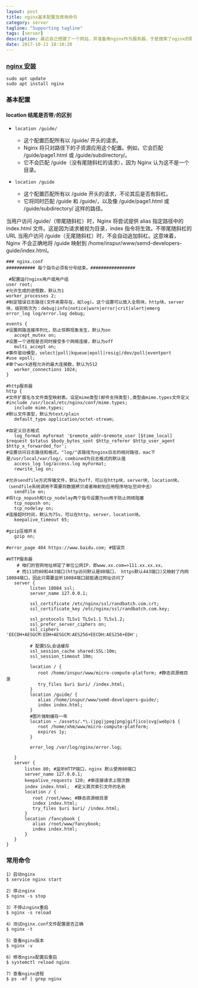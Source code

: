 ```yaml
---
layout: post
title: nginx基本配置及常用命令
category: server
tagline: "Supporting tagline"
tags: [server]
description: 最近自己搭建了一个网站，并准备用nginx作为服务器，于是搜索了nginx的配置。nginx可配置项很多，由于该网站只是个人使用，只是简单进行了配置，在这里作一个记录。
date: 2017-10-11 18:10:20
---
```


### [nginx 安装](https://www.digitalocean.com/community/tutorials/how-to-install-nginx-on-ubuntu-20-04)

```code
sudo apt update
sudo apt install nginx
```

### **基本配置**

#### location 结尾是否带`/`的区别

- `location /guide/`

  - 这个配置匹配所有以 /guide/ 开头的请求。
  - Nginx 将只对路径下的子资源应用这个配置。例如，它会匹配 /guide/page1.html 或 /guide/subdirectory/。
  - 它不会匹配 /guide（没有尾随斜杠的请求），因为 Nginx 认为这不是一个目录。

- `location /guide`

  - 这个配置匹配所有以 /guide 开头的请求，不论其后是否有斜杠。
  - 它将同时匹配 /guide 和 /guide/，以及像 /guide/page1.html 或 /guide/subdirectory/ 这样的路径。

当用户访问 /guide/（带尾随斜杠）时，Nginx 将尝试提供 alias 指定路径中的 index.html 文件。这是因为请求被视为目录，index 指令将生效。不带尾随斜杠的 URL 当用户访问 /guide（无尾随斜杠）时，不会自动追加斜杠。这意味着，Nginx 不会正确地将 /guide 映射到 /home/inspur/www/semd-developers-guide/index.html。

```code
### nginx.conf
########### 每个指令必须有分号结束。#################

 #配置运行nginx用户或用户组
user root;
#允许生成的进程数，默认为1
worker_processes 2;
#制定错误日志路径(文件夹需存在，如log)。这个设置可以放入全局块，http块，server块，级别依次为：debug|info|notice|warn|error|crit|alert|emerg
error_log log/error.log debug;

events {
#设置网路连接序列化，防止惊群现象发生，默认为on
   accept_mutex on;
#设置一个进程是否同时接受多个网络连接，默认为off
   multi_accept on;
#事件驱动模型，select|poll|kqueue|epoll|resig|/dev/poll|eventport
#use epoll;
#单个work进程允许的最大连接数，默认为512
   worker_connections 1024;
}

#http服务器
http {
#文件扩展名与文件类型映射表。设定mime类型(邮件支持类型),类型由mime.types文件定义
#include /usr/local/etc/nginx/conf/mime.types;
   include mime.types;
#默认文件类型，默认为text/plain
   default_type application/octet-stream;

#自定义日志格式
   log_format myFormat '$remote_addr–$remote_user [$time_local] $request $status $body_bytes_sent $http_referer $http_user_agent $http_x_forwarded_for';
#设置访问日志路径和格式。"log/"该路径为nginx日志的相对路径，mac下是/usr/local/var/log/。combined为日志格式的默认值
   access_log log/access.log myFormat;
   rewrite_log on;

#允许sendfile方式传输文件，默认为off，可以在http块，server块，location块。（sendfile系统调用不需要将数据拷贝或者映射到应用程序地址空间中去）
   sendfile on;
#将tcp_nopush和tcp_nodelay两个指令设置为on用于防止网络阻塞
   tcp_nopush on;
   tcp_nodelay on;
#连接超时时间，默认为75s，可以在http，server，location块。
   keepalive_timeout 65;

#gzip压缩开关
   gzip on;

#error_page 404 https://www.baidu.com; #错误页

#HTTP服务器
    # 咱们的官网地址绑定了单位公网IP，即www.xx.com=>111.xx.xx.xx，
    # 而111的80和443端口(http访问默认是80端口， https默认443端口)又映射了内网18084端口，因此只需要监听18084端口就能通过网址访问了
   server {
         listen 18084 ssl;
         server_name 127.0.0.1;

         ssl_certificate /etc/nginx/ssl/randbatch.com.crt;
         ssl_certificate_key /etc/nginx/ssl/randbatch.com.key;

         ssl_protocols TLSv1 TLSv1.1 TLSv1.2;
         ssl_prefer_server_ciphers on;
         ssl_ciphers 'EECDH+AESGCM:EDH+AESGCM:AES256+EECDH:AES256+EDH';

         # 配置SSL会话缓存
         ssl_session_cache shared:SSL:10m;
         ssl_session_timeout 10m;

         location / {
            root /home/inspur/www/micro-compute-platform; #静态资源根目录
            try_files $uri $uri/ /index.html;
         }
         location /guide/ {
            alias /home/inspur/www/semd-developers-guide/;
            index index.html;
         }
         #图片强制缓存一年
         location ~ /assets/.*\.(jpg|jpeg|png|gif|ico|svg|webp)$ {
            root /home/xhm/www/micro-compute-platform;
            expires 1y;
         }

         error_log /var/log/nginx/error.log;

   }
   server {
       listen 80; #监听HTTP端口，nginx 默认使用80端口
       server_name 127.0.0.1;
       keepalive_requests 120; #单连接请求上限次数
       index index.html;  #定义首页索引文件的名称
       location / {
          root /root/www; #静态资源根目录
          index index.html;
          try_files $uri $uri/ /index.html;
       }
       location /fancybook {
          alias /root/www/fancybook;
          index index.html;
       }
   }
}
```

### **常用命令**

```
1）启动nginx
$ service nginx start

2）停止nginx
$ nginx -s stop

3）不停止nginx重启
$ nginx -s reload

4）测试nginx.conf文件配置是否正确
$ nginx -t

5）查看nginx版本
$ nginx -v

6）修改nginx配置后重启
$ systemctl reload nginx

7）查看nginx进程
$ ps -ef | grep nginx

```
